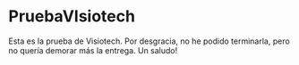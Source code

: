 # PruebaVIsiotech
Esta es la prueba de Visiotech.
Por desgracia, no he podido terminarla, pero no quería demorar más la entrega.
Un saludo!
